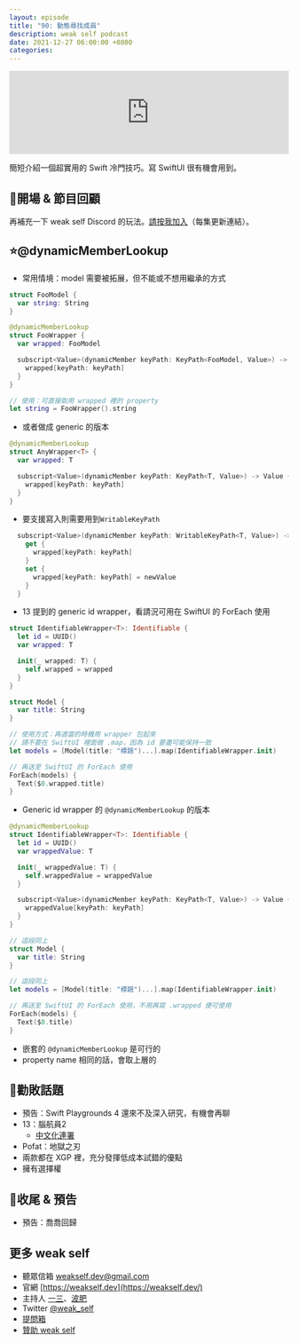 ```yaml
---
layout: episode
title: "90: 動態尋找成員"
description: weak self podcast
date: 2021-12-27 06:00:00 +0800
categories:
---
```


<iframe src="https://www.listennotes.com/podcasts/weak-self/90-動態尋找成員-z1sAMX9-Jaf/embed/" width="100%" style="width: 1px; min-width: 100%;" loading="lazy" frameborder="0" scrolling="no"></iframe>

簡短介紹一個超實用的 Swift 冷門技巧。寫 SwiftUI 很有機會用到。

## 👋開場 & 節目回顧

再補充一下 weak self Discord 的玩法。[請按我加入](https://discord.gg/SfV5a2Rv)（每集更新連結）。

## ⭐️@dynamicMemberLookup

- 常用情境：model 需要被拓展，但不能或不想用繼承的方式

```swift
struct FooModel {
  var string: String
}

@dynamicMemberLookup
struct FooWrapper {
  var wrapped: FooModel

  subscript<Value>(dynamicMember keyPath: KeyPath<FooModel, Value>) -> Value {
    wrapped[keyPath: keyPath]
  }
}

// 使用：可直接取用 wrapped 裡的 property
let string = FooWrapper().string
```

- 或者做成 generic 的版本

```swift
@dynamicMemberLookup
struct AnyWrapper<T> {
  var wrapped: T

  subscript<Value>(dynamicMember keyPath: KeyPath<T, Value>) -> Value {
    wrapped[keyPath: keyPath]
  }
}
```

- 要支援寫入則需要用到`WritableKeyPath`

```swift
  subscript<Value>(dynamicMember keyPath: WritableKeyPath<T, Value>) -> Value {
    get {
      wrapped[keyPath: keyPath]
    }
    set {
      wrapped[keyPath: keyPath] = newValue
    }
  }
```

- 13 提到的 generic id wrapper，看請況可用在 SwiftUI 的 ForEach 使用

```swift
struct IdentifiableWrapper<T>: Identifiable {
  let id = UUID()
  var wrapped: T

  init(_ wrapped: T) {
    self.wrapped = wrapped
  }
}

struct Model {
  var title: String
}

// 使用方式：再適當的時機用 wrapper 包起來
// 請不要在 SwiftUI 裡面做 .map，因為 id 要盡可能保持一致
let models = [Model(title: "標題")...].map(IdentifiableWrapper.init)

// 再送至 SwiftUI 的 ForEach 使用
ForEach(models) {
  Text($0.wrapped.title)
}
```

- Generic id wrapper 的 `@dynamicMemberLookup` 的版本

```swift
@dynamicMemberLookup
struct IdentifiableWrapper<T>: Identifiable {
  let id = UUID()
  var wrappedValue: T

  init(_ wrappedValue: T) {
    self.wrappedValue = wrappedValue
  }

  subscript<Value>(dynamicMember keyPath: KeyPath<T, Value>) -> Value {
    wrappedValue[keyPath: keyPath]
  }
}

// 這段同上
struct Model {
  var title: String
}

// 這段同上
let models = [Model(title: "標題")...].map(IdentifiableWrapper.init)

// 再送至 SwiftUI 的 ForEach 使用，不用再寫 .wrapped 便可使用
ForEach(models) {
  Text($0.title)
}
```

- 嵌套的 `@dynamicMemberLookup` 是可行的
- property name 相同的話，會取上層的

## 💸勸敗話題

- 預告：Swift Playgrounds 4 還來不及深入研究，有機會再聊
- 13：腦航員2
    - [中文化連署](https://forum.gamer.com.tw/C.php?bsn=60646&snA=1987)
- Pofat：地獄之刃
- 兩款都在 XGP 裡，充分發揮低成本試錯的優點
- 擁有選擇權

## 👋收尾 & 預告

- 預告：喬喬回歸

## 更多 weak self

- 聽眾信箱 [weakself.dev@gmail.com](mailto:weakself.dev@gmail.com)
- 官網 [https://weakself.dev](https://weakself.dev/)
- 主持人 [一三](https://twitter.com/ethanhuang13)、[波肥](https://twitter.com/PofatTseng)
- Twitter [@weak_self](https://twitter.com/weak_self)
- [提問箱](https://peing.net/zh-TW/weak_self)
- [贊助 weak self](https://weakself.dev/#donation)
